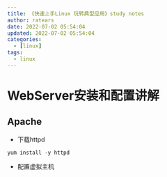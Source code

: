 ```yaml
---
title: 《快速上手Linux 玩转典型应用》study notes
author: ratears
date: 2022-07-02 05:54:04
updated: 2022-07-02 05:54:04
categories:
  - [linux]
tags:
  - linux
---
```






# WebServer安装和配置讲解

## Apache

- 下载httpd

```
yum install -y httpd
```

- 配置虚拟主机

